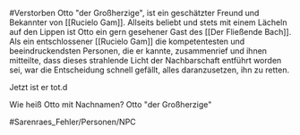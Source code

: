 #Verstorben
Otto "der Großherzige", ist ein geschätzter Freund und Bekannter von [[Rucielo Gam]]. Allseits beliebt und stets mit einem Lächeln auf den Lippen ist Otto ein gern gesehener Gast des [[Der Fließende Bach]].
Als ein entschlossener [[Rucielo Gam]] die kompetentesten und beeindruckendsten Personen, die er kannte, zusammenrief und ihnen mitteilte, dass dieses strahlende Licht der Nachbarschaft entführt worden sei, war die Entscheidung schnell gefällt, alles daranzusetzen, ihn zu retten.

Jetzt ist er tot.d

Wie heiß Otto mit Nachnamen?
Otto "der Großherzige" <Nachname>




#Sarenraes_Fehler/Personen/NPC